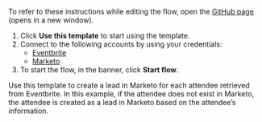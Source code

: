 To refer to these instructions while editing the flow, open the [GitHub page](https://github.com/ot4i/app-connect-templates/tree/main/resources/markdown/Create%20a%20lead%20in%20Marketo%20for%20each%20new%20attendee%20retrieved%20from%20Eventbrite_instructions.md) (opens in a new window).

1. Click **Use this template** to start using the template.
2. Connect to the following accounts by using your credentials:
   - [Eventbrite](https://ibm.biz/aceventbrite)
   - [Marketo](https://ibm.biz/appconnect-marketo)
3. To start the flow, in the banner, click **Start flow**.


Use this template to create a lead in Marketo for each attendee retrieved from Eventbrite. In this example, if the attendee does not exist in Marketo, the attendee is created as a lead in Marketo based on the attendee’s information.
